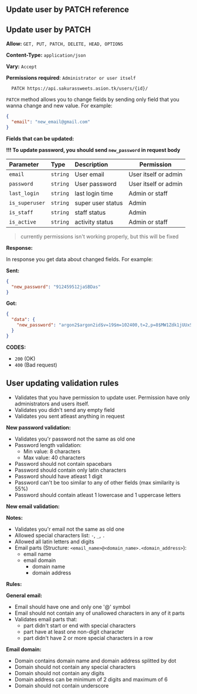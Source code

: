 ## Update user by PATCH reference

## Update user by PATCH

**Allow:** `GET, PUT, PATCH, DELETE, HEAD, OPTIONS`

**Content-Type:** `application/json`

**Vary:** `Accept`

**Permissions required**: `Administrator or user itself`

```
  PATCH https://api.sakurassweets.asion.tk/users/{id}/
```

`PATCH` method allows you to change fields by sending only field that you wanna change and new value. For example:

```json
{
  "email": "new_email@gmail.com"
}
```

**Fields that can be updated:**

**!!! To update password, you should send `new_password` in request body**

| Parameter      | Type     | Description       | Permission           |
| :------------- | :------- | :---------------- | -------------------- |
| `email`        | `string` | User email        | User itself or admin |
| `password`     | `string` | User password     | User itself or admin |
| `last_login`   | `string` | last login time   | Admin or staff       |
| `is_superuser` | `string` | super user status | Admin                |
| `is_staff`     | `string` | staff status      | Admin                |
| `is_active`    | `string` | activity status   | Admin or staff       |

> currently permissions isn't working properly, but this will be fixed

**Response:**

In response you get data about changed fields. For example:

**Sent:**

```json
{
  "new_password": "912459512jaSBDas"
}
```

**Got:**

```json
{
  "data": {
    "new_password": "argon2$argon2id$v=19$m=102400,t=2,p=8$MW1Zdk1jUUxSN2FQMnJxMExBSFhhSg$C740Naw0dRGoWpnwTvWbbrvZ3Pkn8eS87rL+CR2o0v0"
  }
}
```

**CODES:**

- `200` (OK)
- `400` (Bad request)

## User updating validation rules

- Validates that you have permission to update user. Permission have only administrators and users itself.
- Validates you didn't send any empty field
- Validates you sent atleast anything in request

**New password validation:**

- Validates you'r password not the same as old one
- Password length validation:
  - Min value: 8 characters
  - Max value: 40 characters
- Password should not contain spacebars
- Password should contain only latin characters
- Password should have atleast 1 digit
- Password can't be too similar to any of other fields (max similarity is 55%)
- Password should contain atleast 1 lowercase and 1 uppercase letters

**New email validation:**

**Notes:**

- Validates you'r email not the same as old one
- Allowed special characters list: `-`, `_`, `.`
- Allowed all latin letters and digits
- Email parts (Structure: `<email_name>@<domain_name>.<domain_address>`):
  - email name
  - email domain
    - domain name
    - domain address

**Rules:**

**General email:**

- Email should have one and only one '@' symbol
- Email should not contain any of unallowed characters in any of it parts
- Validates email parts that:
  - part didn't start or end with special characters
  - part have at least one non-digit character
  - part didn't have 2 or more special characters in a row

**Email domain:**

- Domain contains domain name and domain address splitted by dot
- Domain should not contain any special characters
- Domain should not contain any digits
- Domain address can be minimum of 2 digits and maximum of 6
- Domain should not contain underscore
